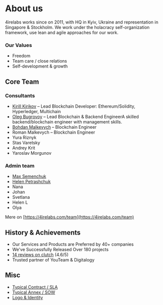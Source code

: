 # About us

4irelabs works since on 2011, with HQ in Kyiv, Ukraine and representation in Singapore & Stockholm. We work under the holacracy self-organization framework, use lean and agile approaches for our work.

### Our Values

* Freedom
* Team care / close relations
* Self-development & growth

## Core Team

### Consultants

* [​Kirill Kirikov​](kirill-kirikov.md) – Lead Blockchain Developer: Ethereum/Solidity, Hyperledger, Multichain
* ​[Oleg​ Bugrovoy](oleg-bugrovoy.md) – Lead Blockchain & Backend EngineerA skilled backend/blockchain engineer with management skills.
* ​[Bohdan​ Malkevych](bohdan-malkevych.md) – Blockchain Engineer
* Roman Malkevych – Blockchain Engineer
* Yura Riznyk
* Stas Varetsky
* Andrey Krit
* Yaroslav Morgunov

### Admin team

* [Max Semenchuk](max-semenchuk.md)
* [Helen Petrashchuk](helen-petrashchuk.md)
* Nana
* Johan
* Svetlana
* Helen L
* Olya

​Mere on [https://4irelabs.com/team](https://4irelabs.com/team)

## History & Achievements

* Our Services and Products are Preferred by 40+ companies
* We've Successfully Released Over 180 projects
* [14 reviews on clutch](https://clutch.co/profile/4ire-labs) \(4.6/5\)
* Trusted partner of YouTeam & Digitalogy

## Misc

* [Typical Contract / SLA](https://docs.google.com/document/d/1M8x0KbDXAgxnHYF6xKkRFF4SwDP28rrRdzV6mdImxrM/edit?usp=drive_web&ouid=106088990650229192528)
* [Typical Annex / SOW](https://docs.google.com/document/d/1bJ9zJi8Gs01I7KGkZtWReZllalLEMnwZwD6OUW4jpo4/edit)
* [Logo & Identity](https://www.figma.com/file/TBaNlFwSZ3i9mB7UdN1wCD44/4IRE-Style-Guide?node-id=315%3A2)


